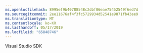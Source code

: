 ```yaml
---
ms.openlocfilehash: 8995ef9b40788548c2dbf06eae75452549f6ed7d
ms.sourcegitcommit: 2ee11676af4f3fc5729934d52541e9871fb43ee9
ms.translationtype: MT
ms.contentlocale: ko-KR
ms.lasthandoff: 05/17/2019
ms.locfileid: "65848746"
---
```

Visual Studio SDK